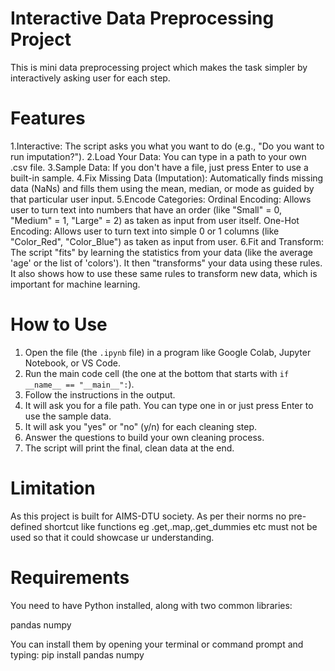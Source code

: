 # Interactive Data Preprocessing Project
This is mini data preprocessing project which makes the task simpler by interactively asking user for each step.

# Features
1.Interactive: The script asks you what you want to do (e.g., "Do you want to run imputation?").
2.Load Your Data: You can type in a path to your own .csv file.
3.Sample Data: If you don't have a file, just press Enter to use a built-in sample.
4.Fix Missing Data (Imputation): Automatically finds missing data (NaNs) and fills them using the mean, median, or mode as guided by that particular user input.
5.Encode Categories:
    Ordinal Encoding: Allows user to turn text into numbers that have an order (like "Small" = 0, "Medium" = 1, "Large" = 2) as taken as input from user itself.
    One-Hot Encoding: Allows user to turn text into simple 0 or 1 columns (like "Color\_Red", "Color\_Blue") as taken as input from user.
6.Fit and Transform:
    The script "fits" by learning the statistics from your data (like the average 'age' or the list of 'colors').
    It then "transforms" your data using these rules.
    It also shows how to use these same rules to transform new data, which is important for machine learning.

# How to Use

1.  Open the file (the `.ipynb` file) in a program like Google Colab, Jupyter Notebook, or VS Code.
2.  Run the main code cell (the one at the bottom that starts with `if __name__ == "__main__":`).
3.  Follow the instructions in the output.
4.  It will ask you for a file path. You can type one in or just press Enter to use the sample data.
5.  It will ask you "yes" or "no" (y/n) for each cleaning step.
6.  Answer the questions to build your own cleaning process.
7.  The script will print the final, clean data at the end.


# Limitation
As this project is built for AIMS-DTU society. As per their norms no pre-defined shortcut like functions eg .get,.map,.get_dummies etc must not be used so that it could showcase ur understanding.
# Requirements
You need to have Python installed, along with two common libraries:

pandas
numpy

You can install them by opening your terminal or command prompt and typing:
pip install pandas numpy
